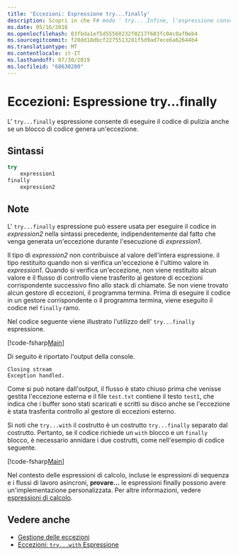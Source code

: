 ```yaml
---
title: 'Eccezioni: Espressione try...finally'
description: Scopri in che F# modo ' try... Infine, l'espressione consente di eseguire il codice di pulizia anche se un blocco di codice genera un'eccezione.
ms.date: 05/16/2016
ms.openlocfilehash: 03fbda1ef5d55560232f0217f603fc04c0af0eb4
ms.sourcegitcommit: f20dd18dbcf2275513281f5d9ad7ece6a62644b4
ms.translationtype: MT
ms.contentlocale: it-IT
ms.lasthandoff: 07/30/2019
ms.locfileid: "68630280"
---
```

# <a name="exceptions-the-tryfinally-expression"></a>Eccezioni: Espressione try...finally

L' `try...finally` espressione consente di eseguire il codice di pulizia anche se un blocco di codice genera un'eccezione.

## <a name="syntax"></a>Sintassi

```fsharp
try
    expression1
finally
    expression2
```

## <a name="remarks"></a>Note

L' `try...finally` espressione può essere usata per eseguire il codice in *expression2* nella sintassi precedente, indipendentemente dal fatto che venga generata un'eccezione durante l'esecuzione di *expression1*.

Il tipo di *expression2* non contribuisce al valore dell'intera espressione. il tipo restituito quando non si verifica un'eccezione è l'ultimo valore in *expression1*. Quando si verifica un'eccezione, non viene restituito alcun valore e il flusso di controllo viene trasferito al gestore di eccezioni corrispondente successivo fino allo stack di chiamate. Se non viene trovato alcun gestore di eccezioni, il programma termina. Prima di eseguire il codice in un gestore corrispondente o il programma termina, viene eseguito il codice nel `finally` ramo.

Nel codice seguente viene illustrato l'utilizzo dell' `try...finally` espressione.

[!code-fsharp[Main](~/samples/snippets/fsharp/lang-ref-2/snippet5701.fs)]

Di seguito è riportato l'output della console.

```
Closing stream
Exception handled.
```

Come si può notare dall'output, il flusso è stato chiuso prima che venisse gestita l'eccezione esterna e il file `test.txt` contiene il testo `test1`, che indica che i buffer sono stati scaricati e scritti su disco anche se l'eccezione è stata trasferita controllo al gestore di eccezioni esterno.

Si noti che `try...with` il costrutto è un costrutto `try...finally` separato dal costrutto. Pertanto, se il codice richiede un `with` blocco e un `finally` blocco, è necessario annidare i due costrutti, come nell'esempio di codice seguente.

[!code-fsharp[Main](~/samples/snippets/fsharp/lang-ref-2/snippet5702.fs)]

Nel contesto delle espressioni di calcolo, incluse le espressioni di sequenza e i flussi di lavoro asincroni, **provare...** le espressioni finally possono avere un'implementazione personalizzata. Per altre informazioni, vedere [espressioni di calcolo](../computation-expressions.md).

## <a name="see-also"></a>Vedere anche

- [Gestione delle eccezioni](index.md)
- [Eccezioni: `try...with` Espressione](the-try-with-expression.md)
